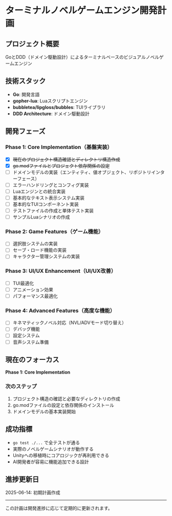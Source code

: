 # ターミナルノベルゲームエンジン開発計画

## プロジェクト概要
GoとDDD（ドメイン駆動設計）によるターミナルベースのビジュアルノベルゲームエンジン

## 技術スタック
- **Go**: 開発言語
- **gopher-lua**: Luaスクリプトエンジン
- **bubbletea/lipgloss/bubbles**: TUIライブラリ
- **DDD Architecture**: ドメイン駆動設計

## 開発フェーズ

### Phase 1: Core Implementation（基盤実装）
- [x] ~~現在のプロジェクト構造確認とディレクトリ構造作成~~
- [x] ~~go.modファイルとプロジェクト依存関係の設定~~
- [ ] ドメインモデルの実装（エンティティ、値オブジェクト、リポジトリインターフェース）
- [ ] エラーハンドリングとコンフィグ実装
- [ ] Luaエンジンとの統合実装
- [ ] 基本的なテキスト表示システム実装
- [ ] 基本的なTUIコンポーネント実装
- [ ] テストファイルの作成と単体テスト実装
- [ ] サンプルLuaシナリオの作成

### Phase 2: Game Features（ゲーム機能）
- [ ] 選択肢システムの実装
- [ ] セーブ・ロード機能の実装
- [ ] キャラクター管理システムの実装

### Phase 3: UI/UX Enhancement（UI/UX改善）
- [ ] TUI最適化
- [ ] アニメーション効果
- [ ] パフォーマンス最適化

### Phase 4: Advanced Features（高度な機能）
- [ ] キネマティックノベル対応（NVL/ADVモード切り替え）
- [ ] デバッグ機能
- [ ] 設定システム
- [ ] 音声システム準備

## 現在のフォーカス
**Phase 1: Core Implementation**

### 次のステップ
1. プロジェクト構造の確認と必要なディレクトリの作成
2. go.modファイルの設定と依存関係のインストール
3. ドメインモデルの基本実装開始

## 成功指標
- `go test ./...` で全テストが通る
- 実際のノベルゲームシナリオが動作する
- Unityへの移植時にコアロジックが再利用できる
- AI開発者が容易に機能追加できる設計

## 進捗更新日
2025-06-14: 初期計画作成

---
この計画は開発進捗に応じて定期的に更新されます。